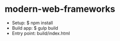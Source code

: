 modern-web-frameworks
=====================

- Setup: $ npm install
- Build app: $ gulp build
- Entry point: build/index.html
